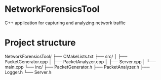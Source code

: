 # NetworkForensicsTool
C++ application for capturing and analyzing network traffic

# Project structure
NetworkForensicsTool/
├── CMakeLists.txt
├── src/
│   ├── PacketGenerator.cpp
│   ├── PacketAnalyzer.cpp
│   ├── Server.cpp
│   └── main.cpp
└── inc/
    ├── PacketGenerator.h
    ├── PacketAnalyzer.h
    ├── Logger.h
    └── Server.h
